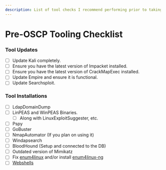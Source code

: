 ```yaml
---
description: List of tool checks I recommend performing prior to taking the OSCP.
---
```


# Pre-OSCP Tooling Checklist

### Tool Updates

* [ ] Update Kali completely.
* [ ] Ensure you have the latest version of Impacket installed.
* [ ] Ensure you have the latest version of CrackMapExec installed.
* [ ] Update Empire and ensure it is functional.
* [ ] Update Searchsploit.&#x20;

### Tool Installations

* [ ] LdapDomainDump
* [ ] LinPEAS and WinPEAS Binaries.&#x20;
  * [ ] Along with LinuxExploitSuggester, etc.
* [ ] Pspy
* [ ] GoBuster
* [ ] NmapAutomator (If you plan on using it)
* [ ] Windapsearch
* [ ] BloodHound (Setup and connected to the DB)
* [ ] Outdated version of Mimikatz
* [ ] Fix [enum4linux](https://github.com/CiscoCXSecurity/enum4linux/blob/master/enum4linux.pl) and/or install [enum4linux-ng](https://github.com/cddmp/enum4linux-ng)
* [ ] [Webshells](broken-reference)&#x20;
